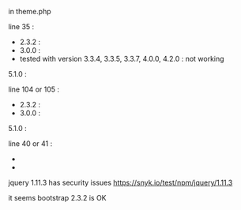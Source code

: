 in theme.php

line 35 :
- 2.3.2 : <link href="<?php echo $path; ?>Lib/bootstrap/css/bootstrap.css" rel="stylesheet">
- 3.0.0 : <link href="<?php echo $path; ?>Lib/bootstrap/3.0.0/css/bootstrap.css" rel="stylesheet">
- tested with version 3.3.4, 3.3.5, 3.3.7, 4.0.0, 4.2.0 : not working

5.1.0 : <link href="<?php echo $path; ?>Lib/bootstrap/bootstrap.css" rel="stylesheet">

line 104 or 105 :
- 2.3.2 :   <script type="text/javascript" src="<?php echo $path; ?>Lib/bootstrap/js/bootstrap.js"></script>
- 3.0.0 :   <script type="text/javascript" src="<?php echo $path; ?>Lib/bootstrap/3.0.0/js/bootstrap.js"></script>

5.1.0 : <script type="text/javascript" src="<?php echo $path; ?>Lib/bootstrap/bootstrap.js"></script>


line 40 or 41 : 
- <script type="text/javascript" src="<?php echo $path; ?>Lib/jquery-1.11.3.min.js"></script>
- <script type="text/javascript" src="<?php echo $path; ?>Lib/jquery-3.6.0.js"></script>

jquery 1.11.3 has security issues
https://snyk.io/test/npm/jquery/1.11.3

it seems bootstrap 2.3.2 is OK
